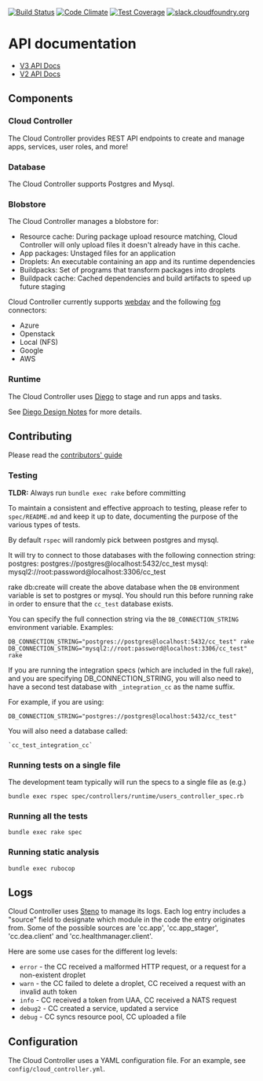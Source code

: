 [![Build Status](https://travis-ci.org/cloudfoundry/cloud_controller_ng.png)](https://travis-ci.org/cloudfoundry/cloud_controller_ng)
[![Code Climate](https://codeclimate.com/github/cloudfoundry/cloud_controller_ng.png)](https://codeclimate.com/github/cloudfoundry/cloud_controller_ng)
[![Test Coverage](https://codeclimate.com/repos/51c3523bf3ea005a650124e6/badges/da59f8dc2c9862d749c6/coverage.png)](https://codeclimate.com/repos/51c3523bf3ea005a650124e6/feed)
[![slack.cloudfoundry.org](https://slack.cloudfoundry.org/badge.svg)](https://cloudfoundry.slack.com/messages/capi/)

# API documentation

* [V3 API Docs](http://v3-apidocs.cloudfoundry.org)
* [V2 API Docs](http://apidocs.cloudfoundry.org)

## Components

### Cloud Controller

The Cloud Controller provides REST API endpoints to create and manage apps, services, user roles, and more!

### Database

The Cloud Controller supports Postgres and Mysql.

### Blobstore

The Cloud Controller manages a blobstore for:

* Resource cache: During package upload resource matching, Cloud Controller will only upload files it doesn't already have in this cache.
* App packages: Unstaged files for an application
* Droplets: An executable containing an app and its runtime dependencies
* Buildpacks: Set of programs that transform packages into droplets
* Buildpack cache: Cached dependencies and build artifacts to speed up future staging
 
Cloud Controller currently supports [webdav](http://www.webdav.org/) and the following [fog](http://fog.io) connectors: 

* Azure
* Openstack
* Local (NFS)
* Google
* AWS

### Runtime

The Cloud Controller uses [Diego](https://github.com/cloudfoundry/diego-release) to stage and run apps and tasks.

See [Diego Design Notes](https://github.com/cloudfoundry/diego-design-notes) for more details.

## Contributing

Please read the [contributors' guide](https://github.com/cloudfoundry/cloud_controller_ng/blob/master/CONTRIBUTING.md)

### Testing
**TLDR:** Always run `bundle exec rake` before committing

To maintain a consistent and effective approach to testing, please refer to `spec/README.md` and
keep it up to date, documenting the purpose of the various types of tests.

By default `rspec` will randomly pick between postgres and mysql.

It will try to connect to those databases with the following connection string:
postgres: postgres://postgres@localhost:5432/cc_test
mysql: mysql2://root:password@localhost:3306/cc_test

rake db:create will create the above database when the `DB` environment variable is set to postgres or mysql.
You should run this before running rake in order to ensure that the `cc_test` database exists.

You can specify the full connection string via the `DB_CONNECTION_STRING`
environment variable. Examples:

    DB_CONNECTION_STRING="postgres://postgres@localhost:5432/cc_test" rake
    DB_CONNECTION_STRING="mysql2://root:password@localhost:3306/cc_test" rake

If you are running the integration specs (which are included in the full rake),
and you are specifying DB_CONNECTION_STRING, you will also
need to have a second test database with `_integration_cc` as the name suffix.

For example, if you are using:

    DB_CONNECTION_STRING="postgres://postgres@localhost:5432/cc_test"

You will also need a database called:

    `cc_test_integration_cc`

### Running tests on a single file

The development team typically will run the specs to a single file as (e.g.)

    bundle exec rspec spec/controllers/runtime/users_controller_spec.rb

### Running all the tests

    bundle exec rake spec

### Running static analysis

    bundle exec rubocop

## Logs

Cloud Controller uses [Steno](http://github.com/cloudfoundry/steno) to manage its logs.
Each log entry includes a "source" field to designate which module in the code the
entry originates from.  Some of the possible sources are 'cc.app', 'cc.app_stager',
'cc.dea.client' and 'cc.healthmanager.client'.

Here are some use cases for the different log levels:
* `error` - the CC received a malformed HTTP request, or a request for a non-existent droplet
* `warn` - the CC failed to delete a droplet, CC received a request with an invalid auth token
* `info` - CC received a token from UAA, CC received a NATS request
* `debug2` - CC created a service, updated a service
* `debug` - CC syncs resource pool, CC uploaded a file

## Configuration

The Cloud Controller uses a YAML configuration file. For an example, see `config/cloud_controller.yml`.

